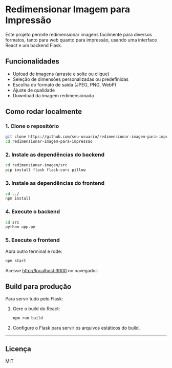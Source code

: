 # Redimensionar Imagem para Impressão

Este projeto permite redimensionar imagens facilmente para diversos formatos, tanto para web quanto para impressão, usando uma interface React e um backend Flask.

## Funcionalidades

- Upload de imagens (arraste e solte ou clique)
- Seleção de dimensões personalizadas ou predefinidas
- Escolha do formato de saída (JPEG, PNG, WebP)
- Ajuste de qualidade
- Download da imagem redimensionada

## Como rodar localmente

### 1. Clone o repositório

```sh
git clone https://github.com/seu-usuario/redimensionar-imagem-para-impressao.git
cd redimensionar-imagem-para-impressao
```

### 2. Instale as dependências do backend

```sh
cd redimensionar-imagem/src
pip install flask flask-cors pillow
```

### 3. Instale as dependências do frontend

```sh
cd ../
npm install
```

### 4. Execute o backend

```sh
cd src
python app.py
```

### 5. Execute o frontend

Abra outro terminal e rode:

```sh
npm start
```

Acesse [http://localhost:3000](http://localhost:3000) no navegador.

## Build para produção

Para servir tudo pelo Flask:

1. Gere o build do React:
    ```sh
    npm run build
    ```
2. Configure o Flask para servir os arquivos estáticos do build.

---

## Licença

MIT
